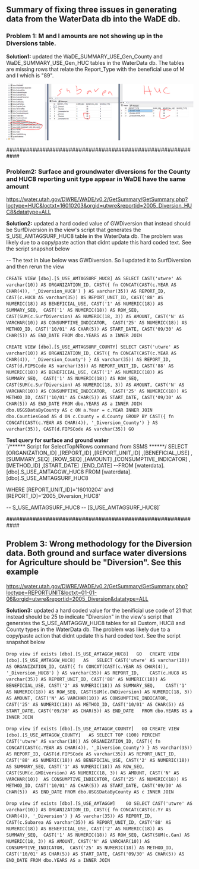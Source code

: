 ## Summary of fixing three issues in generating data from the WaterData db into the WaDE db. 


### Problem 1: M and I amounts are not showing up in the Diversions table.   
 
**Solution1:** updated the WaDE_SUMMARY_USE_Gen_County and WaDE_SUMMARY_USE_Gen_HUC tables in the WaterData db. 
The tables are missing rows that relate the Report_Type with the beneficial use of M and I which is "89". 

![](https://github.com/WSWCWaterDataExchange/DataMigrationScripts/blob/master/Utah/image.png)

############################################################  

### Problem2: Surface and groundwater diversions for the County and HUC8 reporting unit type appear in WaDE have the same amount 
https://water.utah.gov/DWRE/WADE/v0.2/GetSummary/GetSummary.php?loctype=HUC&loctxt=16010203&orgid=utwre&reportid=2005_Diversion_HUC8&datatype=ALL

**Solution2:** updated a hard coded value of GWDiversion that instead should be SurfDiversion in the view's script that generates the S_USE_AMTAGSURF_HUC8 table in the WaterData db. The problem was likely due to a copy/paste action that didnt update this hard coded text. See the script snapshot below



-- The text in blue below was GWDiversion. So I updated it to SurfDiversion and then rerun the view

`CREATE VIEW [dbo].[S_USE_AMTAGSURF_HUC8]
AS
SELECT CAST('utwre' AS varchar(10)) AS ORGANIZATION_ID, CAST({ fn CONCAT(CAST(c.YEAR AS CHAR(4)), '_Diversion_HUC8') } AS varchar(35)) AS REPORT_ID, 
CAST(c.HUC8 AS varchar(35)) AS REPORT_UNIT_ID, CAST('88' AS NUMERIC(18)) AS BENEFICIAL_USE, CAST('1' AS NUMERIC(18)) AS SUMMARY_SEQ, 
CAST('1' AS NUMERIC(18)) AS ROW_SEQ, CAST(SUM(c.SurfDiversion) AS NUMERIC(18, 3)) AS AMOUNT, CAST('N' AS VARCHAR(10)) AS CONSUMPTIVE_INDICATOR, 
CAST('25' AS NUMERIC(18)) AS METHOD_ID, CAST('10/01' AS CHAR(5)) AS START_DATE, CAST('09/30' AS CHAR(5)) AS END_DATE
FROM dbo.YEARS AS a INNER JOIN`


`CREATE VIEW [dbo].[S_USE_AMTAGSURF_COUNTY]
SELECT CAST('utwre' AS varchar(10)) AS ORGANIZATION_ID, CAST({ fn CONCAT(CAST(c.YEAR AS CHAR(4)), '_Diversion_County') } AS varchar(35)) AS REPORT_ID, 
CAST(d.FIPSCode AS varchar(35)) AS REPORT_UNIT_ID, CAST('88' AS NUMERIC(18)) AS BENEFICIAL_USE, CAST('1' AS NUMERIC(18)) AS SUMMARY_SEQ, 
CAST('1' AS NUMERIC(18)) AS ROW_SEQ, CAST(SUM(c.SurfDiversion) AS NUMERIC(18, 3)) AS AMOUNT, CAST('N' AS VARCHAR(10)) AS CONSUMPTIVE_INDICATOR, 
CAST('25' AS NUMERIC(18)) AS METHOD_ID, CAST('10/01' AS CHAR(5)) AS START_DATE, CAST('09/30' AS CHAR(5)) AS END_DATE
FROM dbo.YEARS AS a INNER JOIN
dbo.USGSDataByCounty AS c ON a.Year = c.YEAR INNER JOIN
dbo.CountiesGood AS d ON c.County = d.County
GROUP BY CAST({ fn CONCAT(CAST(c.YEAR AS CHAR(4)), '_Diversion_County') } AS varchar(35)), CAST(d.FIPSCode AS varchar(35))
GO`

**Test query for surface and ground water**   
`/****** Script for SelectTopNRows command from SSMS ******/
SELECT [ORGANIZATION_ID]
,[REPORT_ID]
,[REPORT_UNIT_ID]
,[BENEFICIAL_USE]
,[SUMMARY_SEQ]
,[ROW_SEQ]
,[AMOUNT]
,[CONSUMPTIVE_INDICATOR]
,[METHOD_ID]
,[START_DATE]
,[END_DATE]
--FROM [waterdata].[dbo].S_USE_AMTAGGW_HUC8
FROM [waterdata].[dbo].S_USE_AMTAGSURF_HUC8

WHERE [REPORT_UNIT_ID]='16010204' and [REPORT_ID]='2005_Diversion_HUC8'

-- S_USE_AMTAGSURF_HUC8
-- [S_USE_AMTAGSURF_HUC8]`


############################################################   

## Problem 3: Wrong methodology for the Diversion data. Both ground and surface water diversions for Agriculture should be "Diversion". See this example
https://water.utah.gov/DWRE/WADE/v0.2/GetSummary/GetSummary.php?loctype=REPORTUNIT&loctxt=01-01-06&orgid=utwre&reportid=2005_Diversion&datatype=ALL


**Solution3:** updated a hard coded value for the benificial use code of 21 that instead should be 25 to indicate "Diversion" in the view's script that generates the S_USE_AMTAGGW_HUC8 tables for all Custom, HUC8 and County types in the WaterData db. The problem was likely due to a copy/paste action that didnt update this hard coded text. See the script snapshot below


`Drop view if exists [dbo].[S_USE_AMTAGGW_HUC8]  
GO  
CREATE VIEW [dbo].[S_USE_AMTAGGW_HUC8]  
AS  
SELECT CAST('utwre' AS varchar(10)) AS ORGANIZATION_ID, CAST({ fn CONCAT(CAST(c.YEAR AS CHAR(4)), '_Diversion_HUC8') } AS varchar(35)) AS REPORT_ID,   
CAST(c.HUC8 AS varchar(35)) AS REPORT_UNIT_ID, CAST('88' AS NUMERIC(18)) AS BENEFICIAL_USE, CAST('2' AS NUMERIC(18)) AS SUMMARY_SEQ,   
CAST('1' AS NUMERIC(18)) AS ROW_SEQ, CAST(SUM(c.GWDiversion) AS NUMERIC(18, 3)) AS AMOUNT, CAST('N' AS VARCHAR(10)) AS CONSUMPTIVE_INDICATOR,   
CAST('25' AS NUMERIC(18)) AS METHOD_ID, CAST('10/01' AS CHAR(5)) AS START_DATE, CAST('09/30' AS CHAR(5)) AS END_DATE  
FROM dbo.YEARS AS a INNER JOIN`   

`Drop view if exists [dbo].[S_USE_AMTAGGW_COUNTY]  
GO
CREATE VIEW [dbo].[S_USE_AMTAGGW_COUNTY]  
AS
SELECT TOP (100) PERCENT CAST('utwre' AS varchar(10)) AS ORGANIZATION_ID, CAST({ fn CONCAT(CAST(c.YEAR AS CHAR(4)), '_Diversion_County') } AS varchar(35)) 
AS REPORT_ID, CAST(d.FIPSCode AS varchar(35)) AS REPORT_UNIT_ID, CAST('88' AS NUMERIC(18)) AS BENEFICIAL_USE, CAST('2' AS NUMERIC(18)) 
AS SUMMARY_SEQ, CAST('1' AS NUMERIC(18)) AS ROW_SEQ, CAST(SUM(c.GWDiversion) AS NUMERIC(18, 3)) AS AMOUNT, CAST('N' AS VARCHAR(10)) 
AS CONSUMPTIVE_INDICATOR, CAST('25' AS NUMERIC(18)) AS METHOD_ID, CAST('10/01' AS CHAR(5)) AS START_DATE, CAST('09/30' AS CHAR(5)) 
AS END_DATE
FROM dbo.USGSDataByCounty AS c INNER JOIN`  


`Drop view if exists [dbo].[S_USE_AMTAGGW]   
GO
SELECT CAST('utwre' AS varchar(10)) AS ORGANIZATION_ID, CAST({ fn CONCAT(CAST(c.Yr AS CHAR(4)), '_Diversion') } AS varchar(35)) AS REPORT_ID, 
CAST(c.Subarea AS varchar(35)) AS REPORT_UNIT_ID, CAST('88' AS NUMERIC(18)) AS BENEFICIAL_USE, CAST('2' AS NUMERIC(18)) AS SUMMARY_SEQ, 
CAST('1' AS NUMERIC(18)) AS ROW_SEQ, CAST(SUM(c.Gan) AS NUMERIC(18, 3)) AS AMOUNT, CAST('N' AS VARCHAR(10)) AS CONSUMPTIVE_INDICATOR, 
CAST('25' AS NUMERIC(18)) AS METHOD_ID, CAST('10/01' AS CHAR(5)) AS START_DATE, CAST('09/30' AS CHAR(5)) AS END_DATE
FROM dbo.YEARS AS a INNER JOIN`



